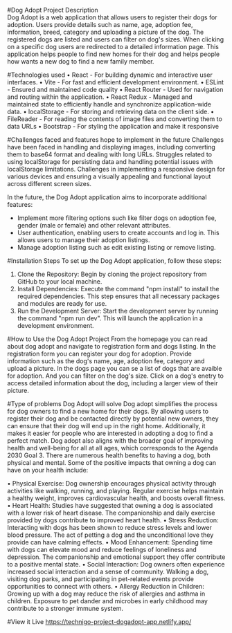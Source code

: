 #Dog Adopt Project Description  
Dog Adopt is a web application that allows users to register their dogs for adoption.  Users provide details such as name, age, adoption fee, information, breed, category and uploading a picture of the dog. The registered dogs are listed and users can filter on dog's sizes. When clicking on a specific dog users are redirected to a detailed information page. This application helps people to find new homes for their dog and helps people how wants a new dog to find a new family member.

#Technologies used
	• React - For building dynamic and interactive user interfaces.
	• Vite - For fast and efficient development environment.
	• ESLint - Ensured and maintained code quality
	• React Router - Used for navigation and routing within the application.
	• React Redux - Managed and maintained state to efficiently handle and synchronize 	application-wide data.
	• localStorage - For storing and retrieving data on the client side.
	• FileReader - For reading the contents of image files and converting them to  data 	URLs
  • Bootstrap - For styling the application and make it responsive

	
#Challenges faced and features hope to implement in the future 
Challenges have been faced in handling and displaying images, including converting them to base64 format and dealing with long URLs. Struggles related to using localStorage for persisting data and handling potential issues with localStorage limitations. Challenges in implementing a responsive design for various devices and ensuring a visually appealing and functional layout across different screen sizes. 

In the future, the Dog Adopt application aims to incorporate additional features:
- Implement more filtering options such like filter dogs on adoption fee, gender (male or female) and other relevant attributes.
- User authentication, enabling users to create accounts and log in. This allows users to manage their adoption listings.
- Manage adoption listing such as edit existing listing or remove listing.

#Installation Steps
To set up the Dog Adopt application, follow these steps:
1. Clone the Repository:
Begin by cloning the project repository from GitHub to your local machine.
2. Install Dependencies:
Execute the command "npm install" to install the required dependencies. This step ensures that all necessary packages and modules are ready for use.
3. Run the Development Server:
Start the development server by running the command "npm run dev". This will launch the application in a development environment. 
	
#How to Use the Dog Adopt Project 
From the homepage you can read about dog adopt and navigate to registration form and dogs listing. In the registration form you can register your dog for adoption. Provide information such as the dog's name, age, adoption fee, category and upload a picture. In the dogs page you can se a list of dogs that are avaible for adoption. And you can filter on the dog's size. Click on a dog's enetry to access detailed information about the dog, including a larger view of their picture.

#Type of problems Dog Adopt will solve 
Dog adopt simplifies the process for dog owners to find a new home for their dogs. By allowing users to register their dog and be contacted directly by potential new owners, they can ensure that their dog will end up in the right home. Additionally, it makes it easier for people who are interested in adopting a dog to find a perfect match. 
Dog adopt also aligns with the broader goal of improving health and well-being for all at all ages, which corresponds to the Agenda 2030 Goal 3. There are numerous health benefits to having a dog, both physical and mental. Some of the positive impacts that owning a dog can have on your health include:

• Physical Exercise:
Dog ownership encourages physical activity through activities like walking, running, and playing. Regular exercise helps maintain a healthy weight, improves cardiovascular health, and boosts overall fitness.
• Heart Health:
Studies have suggested that owning a dog is associated with a lower risk of heart disease. The companionship and daily exercise provided by dogs contribute to improved heart health.
• Stress Reduction:
Interacting with dogs has been shown to reduce stress levels and lower blood pressure. The act of petting a dog and the unconditional love they provide can have calming effects.
• Mood Enhancement:
Spending time with dogs can elevate mood and reduce feelings of loneliness and depression. The companionship and emotional support they offer contribute to a positive mental state.
• Social Interaction:
Dog owners often experience increased social interaction and a sense of community. Walking a dog, visiting dog parks, and participating in pet-related events provide opportunities to connect with others.
• Allergy Reduction in Children:
Growing up with a dog may reduce the risk of allergies and asthma in children. Exposure to pet dander and microbes in early childhood may contribute to a stronger immune system.

#View it Live
https://technigo-project-dogadopt-app.netlify.app/